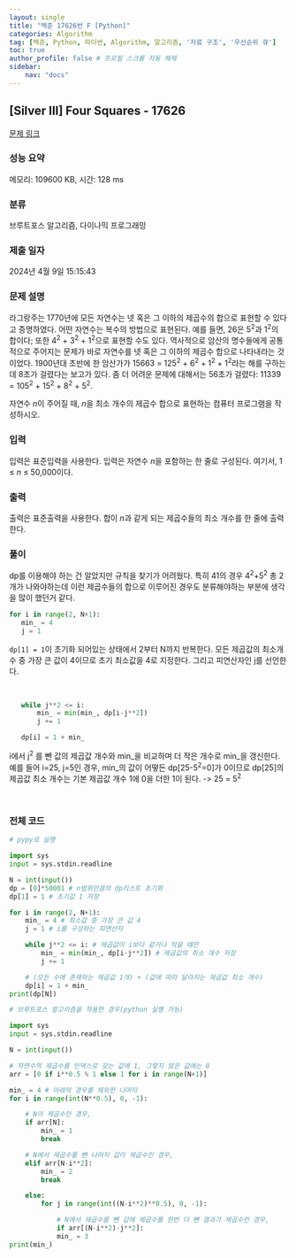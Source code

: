 ```yaml
---
layout: single
title: "백준 17626번 F [Python]"
categories: Algorithm
tag: [백준, Python, 파이썬, Algorithm, 알고리즘, '자료 구조', '우선순위 큐']
toc: true
author_profile: false # 프로필 스크롤 자동 해제
sidebar:
    nav: "docs"
---
```

## [Silver III] Four Squares - 17626 

[문제 링크](https://www.acmicpc.net/problem/17626) 

### 성능 요약

메모리: 109600 KB, 시간: 128 ms

### 분류

브루트포스 알고리즘, 다이나믹 프로그래밍

### 제출 일자

2024년 4월 9일 15:15:43

### 문제 설명

<p>라그랑주는 1770년에 모든 자연수는 넷 혹은 그 이하의 제곱수의 합으로 표현할 수 있다고 증명하였다. 어떤 자연수는 복수의 방법으로 표현된다. 예를 들면, 26은 5<sup>2</sup>과 1<sup>2</sup>의 합이다; 또한 4<sup>2</sup> + 3<sup>2</sup> + 1<sup>2</sup>으로 표현할 수도 있다. 역사적으로 암산의 명수들에게 공통적으로 주어지는 문제가 바로 자연수를 넷 혹은 그 이하의 제곱수 합으로 나타내라는 것이었다. 1900년대 초반에 한 암산가가 15663 = 125<sup>2</sup> + 6<sup>2</sup> + 1<sup>2</sup> + 1<sup>2</sup>라는 해를 구하는데 8초가 걸렸다는 보고가 있다. 좀 더 어려운 문제에 대해서는 56초가 걸렸다: 11339 = 105<sup>2</sup> + 15<sup>2</sup> + 8<sup>2</sup> + 5<sup>2</sup>.</p>

<p>자연수 <em>n</em>이 주어질 때, <em>n</em>을 최소 개수의 제곱수 합으로 표현하는 컴퓨터 프로그램을 작성하시오.</p>

### 입력 

 <p>입력은 표준입력을 사용한다. 입력은 자연수 <em>n</em>을 포함하는 한 줄로 구성된다. 여기서, 1 ≤ <em>n</em> ≤ 50,000이다.</p>

### 출력 

 <p>출력은 표준출력을 사용한다. 합이 <em>n</em>과 같게 되는 제곱수들의 최소 개수를 한 줄에 출력한다.</p>

### 풀이
 <p>dp를 이용해야 하는 건 알았지만 규칙을 찾기가 어려웠다. 특히 41의 경우 4<sup>2</sup>+5<sup>2</sup> 총 2개가 나와야하는데 이런 제곱수들의 합으로 이루어진 경우도 분류해야하는 부분에 생각을 많이 했던거 같다.</p>

 ~~~python
 for i in range(2, N+1):
    min_ = 4
    j = 1
 ~~~
 <p><code>dp[1] = 1</code>이 초기화 되어있는 상태에서 2부터 N까지 반복한다. 모든 제곱값의 최소개수 중 가장 큰 값이 4이므로 초기 최소값을 4로 지정한다. 그리고 피연산자인 j를 선언한다.</p>
 <br>

 ~~~python
    while j**2 <= i:
        min_ = min(min_, dp[i-j**2])
        j += 1

    dp[i] = 1 + min_
 ~~~
 <p>i에서 j<sup>2</sup> 를 뺀 값의 제곱값 개수와 min_을 비교하며 더 작은 개수로 min_을 갱신한다. 예를 들어 i=25, j=5인 경우, min_의 값이 어떻든 dp[25-5<sup>2</sup>=0]가 0이므로 dp[25]의 제곱값 최소 개수는 기본 제곱값 개수 1에 0을 더한 1이 된다. -> 25 = 5<sup>2</sup> </p>
<br>

### 전체 코드
~~~python
# pypy로 실행

import sys
input = sys.stdin.readline

N = int(input())
dp = [0]*50001 # n범위만큼의 dp리스트 초기화
dp[1] = 1 # 초기값 1 저장

for i in range(2, N+1):
    min_ = 4 # 최소값 중 가장 큰 값 4
    j = 1 # i를 구성하는 피연산자

    while j**2 <= i: # 제곱값이 i보다 같거나 작을 때만
        min_ = min(min_, dp[i-j**2]) # 제곱값의 최소 개수 저장
        j += 1

    # (모든 수에 존재하는 제곱값 1개) + (값에 따라 달라지는 제곱값 최소 개수)
    dp[i] = 1 + min_
print(dp[N])
~~~

~~~python
# 브루트포스 알고리즘을 적용한 경우(python 실행 가능)

import sys
input = sys.stdin.readline

N = int(input())

# 자연수의 제곱수를 인덱스로 갖는 값에 1, 그렇지 않은 값에는 0
arr = [0 if i**0.5 % 1 else 1 for i in range(N+1)]

min_ = 4 # 아래의 경우를 제외한 나머지
for i in range(int(N**0.5), 0, -1):

    # N이 제곱수인 경우,
    if arr[N]:
        min_ = 1
        break

    # N에서 제곱수를 뺀 나머지 값이 제곱수인 경우,
    elif arr[N-i**2]:
        min_ = 2
        break

    else:
        for j in range(int((N-i**2)**0.5), 0, -1):

            # N에서 제곱수를 뺀 값에 제곱수를 한번 더 뺀 결과가 제곱수인 경우,
            if arr[(N-i**2)-j**2]:
            min_ = 3
print(min_)
~~~
